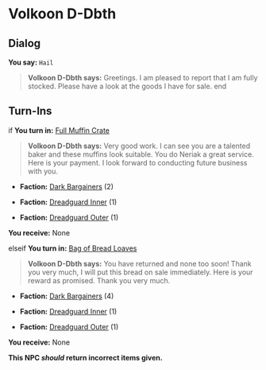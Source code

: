 # Volkoon D-Dbth
## Dialog

**You say:** `Hail`



>**Volkoon D-Dbth says:** Greetings. I am pleased to report that I am fully stocked. Please have a look at the goods I have for sale.
end

## Turn-Ins





if **You turn in:** [Full Muffin Crate](/item/1839)


>**Volkoon D-Dbth says:** Very good work. I can see you are a talented baker and these muffins look suitable. You do Neriak a great service. Here is your payment. I look forward to conducting future business with you.


* __Faction:__ [Dark Bargainers](/faction/236) (2)


* __Faction:__ [Dreadguard Inner](/faction/370) (1)


* __Faction:__ [Dreadguard Outer](/faction/334) (1)


 **You receive:** None 

elseif **You turn in:** [Bag of Bread Loaves](/item/1838)


>**Volkoon D-Dbth says:** You have returned and none too soon! Thank you very much, I will put this bread on sale immediately. Here is your reward as promised. Thank you very much.


* __Faction:__ [Dark Bargainers](/faction/236) (4)


* __Faction:__ [Dreadguard Inner](/faction/370) (1)


* __Faction:__ [Dreadguard Outer](/faction/334) (1)


 **You receive:** None 

**This NPC *should* return incorrect items given.**
